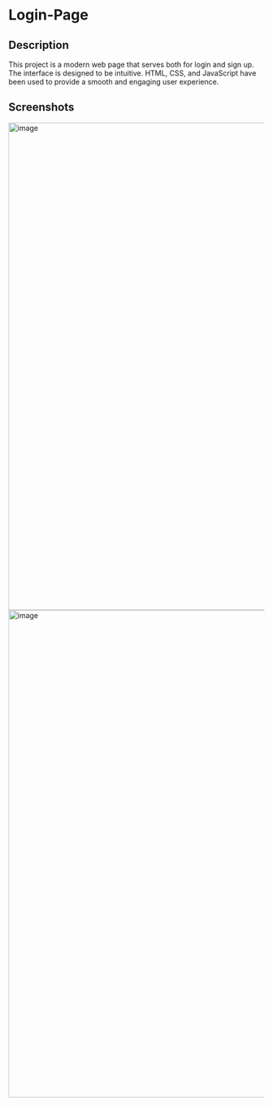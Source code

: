 # Login-Page
## Description
This project is a modern web page that serves both for login and sign up. The interface is designed to be intuitive. HTML, CSS, and JavaScript have been used to provide a smooth and engaging user experience.
## Screenshots
<img width="959" alt="image" src="https://github.com/user-attachments/assets/01bc1c4c-4ad7-4368-b4aa-b830e287e4d6">
<img width="959" alt="image" src="https://github.com/user-attachments/assets/67884755-0143-4c84-ab4b-b9e061513c6e">
